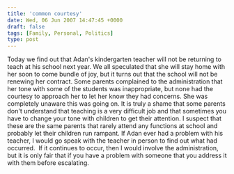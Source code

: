 ```yaml
---
title: 'common courtesy'
date: Wed, 06 Jun 2007 14:47:45 +0000
draft: false
tags: [Family, Personal, Politics]
type: post
---
```


Today we find out that Adan's kindergarten teacher will not be returning to teach at his school next year. We all speculated that she will stay home with her soon to come bundle of joy, but it turns out that the school will not be renewing her contract. Some parents complained to the administration that her tone with some of the students was inappropriate, but none had the courtesy to approach her to let her know they had concerns. She was completely unaware this was going on. It is truly a shame that some parents don't understand that teaching is a very difficult job and that sometimes you have to change your tone with children to get their attention. I suspect that these are the same parents that rarely attend any functions at school and probably let their children run rampant. If Adan ever had a problem with his teacher, I would go speak with the teacher in person to find out what had occurred.  If it continues to occur, then I would involve the administration, but it is only fair that if you have a problem with someone that you address it with them before escalating.